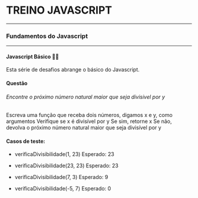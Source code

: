 # TREINO JAVASCRIPT #
---
### Fundamentos do Javascript ###
---
#### Javascript Básico 👨‍💻
Esta série de desafios abrange o básico do Javascript.
#### Questão
###### Encontre o próximo número natural maior que seja divisivel por y
Escreva uma função que receba dois números, digamos x e y, como argumentos
Verifique se x é divisível por y
Se sim, retorne x
Se não, devolva o próximo número natural maior que seja divisível por y

#### Casos de teste:
- verificaDivisibilidade(1, 23)
Esperado: 23

- verificaDivisibilidade(23, 23)
Esperado: 23

- verificaDivisibilidade(7, 3)
Esperado: 9

- verificaDivisibilidade(-5, 7)
Esperado: 0